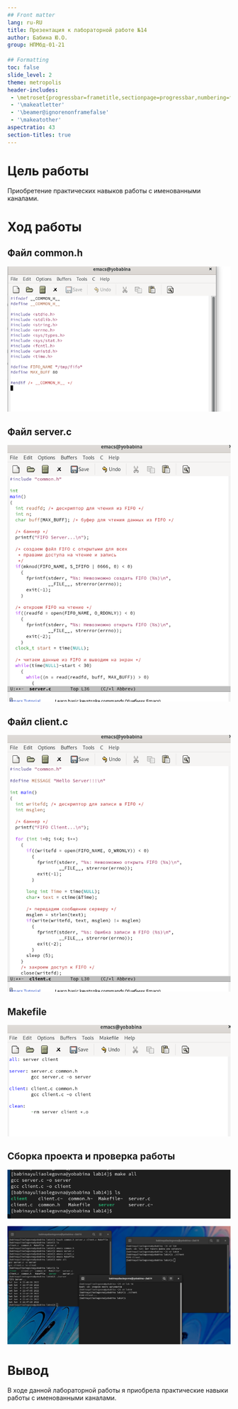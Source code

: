 ```yaml
---
## Front matter
lang: ru-RU
title: Презентация к лабораторной работе №14
author: Бабина Ю.О.
group: НПМбд-01-21

## Formatting
toc: false
slide_level: 2
theme: metropolis
header-includes: 
 - \metroset{progressbar=frametitle,sectionpage=progressbar,numbering=fraction}
 - '\makeatletter'
 - '\beamer@ignorenonframefalse'
 - '\makeatother'
aspectratio: 43
section-titles: true
---
```


# Цель работы 

Приобретение практических навыков работы с именованными каналами.

# Ход работы

## Файл common.h

![файл common.h](рис2.png)

## Файл server.c

![файл server.c](рис3.png)

## Файл client.c

![файл client.c](рис4.png)

## Makefile

![Makefile](рис5.png)

## Сборка проекта и проверка работы 

![компиляция](рис6.png)

![работа сервера](рис7.png)

# Вывод
В ходе данной лабораторной работы я приобрела практические навыки работы с именованными каналами.